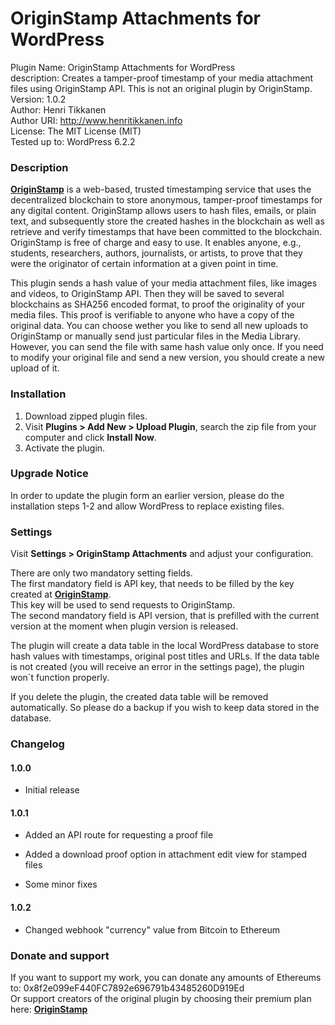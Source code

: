 # OriginStamp Attachments for WordPress

Plugin Name: OriginStamp Attachments for WordPress<br>
description: Creates a tamper-proof timestamp of your media attachment files using OriginStamp API. This is not an original plugin by OriginStamp.<br>
Version: 1.0.2<br>
Author: Henri Tikkanen<br>
Author URI: http://www.henritikkanen.info<br>
License: The MIT License (MIT)<br>
Tested up to: WordPress 6.2.2<br>

### Description

**[OriginStamp](https://originstamp.com/)** is a web-based, trusted timestamping service that uses the decentralized blockchain to store anonymous, tamper-proof timestamps for any digital content.
OriginStamp allows users to hash files, emails, or plain text, and subsequently store the created hashes in the blockchain as well as retrieve and verify timestamps
that have been committed to the blockchain. OriginStamp is free of charge and easy to use. It enables anyone, e.g., students, researchers, authors, journalists, or 
artists, to prove that they were the originator of certain information at a given point in time.

This plugin sends a hash value of your media attachment files, like images and videos, to OriginStamp API. Then they will be saved to several blockchains as SHA256 encoded format,
to proof the originality of your media files. This proof is verifiable to anyone who have a copy of the original data. You can choose wether 
you like to send all new uploads to OriginStamp or manually send just particular files in the Media Library. However, you can send the file with same hash value only once. 
If you need to modify your original file and send a new version, you should create a new upload of it.

### Installation

1. Download zipped plugin files.
2. Visit **Plugins > Add New > Upload Plugin**, search the zip file from your computer and click **Install Now**.
3. Activate the plugin.

### Upgrade Notice
In order to update the plugin form an earlier version, please do the installation steps 1-2 and allow WordPress to replace existing files.

### Settings

Visit **Settings > OriginStamp Attachments** and adjust your configuration.

There are only two mandatory setting fields.<br>
The first mandatory field is API key, that needs to be filled by the key created at **[OriginStamp](https://originstamp.com/)**.<br>
This key will be used to send requests to OriginStamp.<br>
The second mandatory field is API version, that is prefilled with the current version at the moment when plugin version is released.

The plugin will create a data table in the local WordPress database to store hash values with timestamps, original post titles and URLs.
If the data table is not created (you will receive an error in the settings page), the plugin won`t function properly.

If you delete the plugin, the created data table will be removed automatically. So please do a backup if you wish to keep data stored in the database.

### Changelog

#### 1.0.0
- Initial release

#### 1.0.1
- Added an API route for requesting a proof file

- Added a download proof option in attachment edit view for stamped files

- Some minor fixes

#### 1.0.2
- Changed webhook "currency" value from Bitcoin to Ethereum

### Donate and support

If you want to support my work, you can donate any amounts of Ethereums to: 0x8f2e099eF440FC7892e696791b43485260D919Ed<br>
Or support creators of the original plugin by choosing their premium plan here: **[OriginStamp](https://originstamp.com/)**
